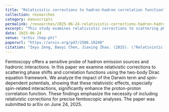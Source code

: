 ```yaml
---
title: "Relativistic corrections to hadron-hadron correlation function"
collection: researches
category: manuscripts
permalink: /researches/2025-06-24-relativistic-corrections-hadron-hadron-correlation-function
excerpt: "This study examines relativistic corrections to scattering phase shifts and correlation functions using the two-body Dirac equation. It shows that Darwin and spin-dependent potentials significantly enhance the proton-proton correlation function, highlighting the need for relativistic corrections for precise femtoscopic analyses."
date: 2025-06-24
venue: "arXiv (hep-ph)"
paperurl: "https://arxiv.org/pdf/2506.19240"
citation: "Zeyu Zeng, Baoyi Chen, Jiaxing Zhao. (2025). \"Relativistic corrections to hadron-hadron correlation function.\" <i>arXiv:2506.19240 [hep-ph]</i>."
---
```

Femtoscopy offers a sensitive probe of hadron emission sources and hadronic interactions. In this paper we examine relativistic corrections to scattering phase shifts and correlation functions using the two-body Dirac equation framework. We analyze the impact of the Darwin term and spin-dependent potentials, showing that these relativistic effects, especially spin-related interactions, significantly enhance the proton-proton correlation function. These findings emphasize the necessity of including relativistic corrections for precise femtoscopic analyses. The paper was submitted to arXiv on June 24, 2025.
